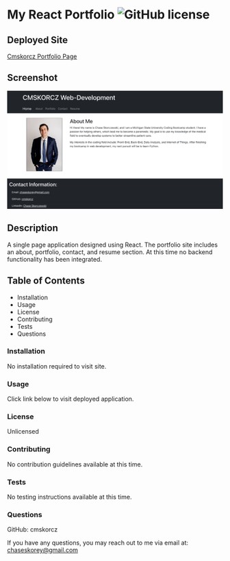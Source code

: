 # My React Portfolio ![GitHub license](https://img.shields.io/badge/license-Unlicensed-blue)
## Deployed Site
[Cmskorcz Portfolio Page](https://cmskorcz.github.io/cmskorcz-react-portfolio/)
## Screenshot
![Site Screenshot](/public/cmskorcz-portfolio-image.jpeg)
## Description
A single page application designed using React. The portfolio site includes an about, portfolio, contact, and resume section. At this time no backend functionality has been integrated.
## Table of Contents
- Installation
- Usage
- License
- Contributing
- Tests
- Questions
### Installation
No installation required to visit site.
### Usage
Click link below to visit deployed application.
### License
Unlicensed
### Contributing
No contribution guidelines available at this time.
### Tests
No testing instructions available at this time.
### Questions
GitHub: cmskorcz

If you have any questions, you may reach out to me via email at: chaseskorey@gmail.com
